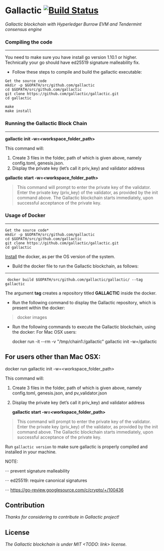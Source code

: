 # Gallactic [![Build Status](https://api.travis-ci.org/gallactic/gallactic.svg?branch=master)](https://travis-ci.org/gallactic/gallactic) 
*Gallactic blockchain with Hyperledger Burrow EVM and Tendermint consensus engine*

### Compiling the code
------
You need to make sure you have install go version 1.10.1 or higher. Technically your go should have ed25519 signature malleability fix.

 * Follow these steps to compile and build the gallactic executable:

```
Get the source code
mkdir -p $GOPATH/src/github.com/gallactic
cd $GOPATH/src/github.com/gallactic
git clone https://github.com/gallactic/gallactic.git
cd gallactic

make
make install
```
### Running the Gallactic Block Chain
--------
 **gallactic init -w=<workspace_folder_path>**

 This command will:
1. Create 3 files in the folder, path of which is given above, namely config.toml, genesis.json.
2. Display the private key (let’s call it priv_key) and validator address 

 **gallactic start -w=<workspace_folder_path>**

> This command will prompt to enter the private key of the validator. Enter the private key (priv_key) of the validator, as provided by the init command above.
The Gallactic blockchain starts immediately, upon successful acceptance of the private key.


### Usage of Docker
------
    Get the source code*
	mkdir -p $GOPATH/src/github.com/gallactic
	cd $GOPATH/src/github.com/gallactic
	git clone https://github.com/gallactic/gallactic.git
	cd gallactic

 [Install](https://www.docker.com/) the docker, as per the OS version of the system.

 * Build the docker file to run the Gallactic blockchain, as follows: 
_____

     docker build $GOPATH/src/github.com/gallactic/gallactic/ --tag gallactic

The argument **tag** creates a repository titled **GALLACTIC** inside the docker.

* Run the following command to display the Gallactic repository, which is present within the docker:

> docker images

 * Run the following commands to execute the Gallactic blockchain, using the docker:
For Mac OSX users:

     docker run -it --rm -v "/tmp/chain1:/gallactic"  gallactic init -w=/gallactic

**For users other than Mac OSX:**
----

docker run gallactic init -w=<workspace_folder_path>

This command will:
1. Create 3 files in the folder, path of which is given above, namely config.toml, genesis.json, and pv_validator.json
2. Display the private key (let’s call it priv_key) and validator address 

     **gallactic start -w=<workspace_folder_path>**

> This command will prompt to enter the private key of the validator. Enter the private key (priv_key) of the validator, as provided by the init command above.
The Gallactic blockchain starts immediately, upon successful acceptance of the private key.

Run `gallactic version` to make sure gallactic is properly compiled and installed in your machine.

NOTE:

 ⋅⋅⋅ prevent signature malleability

 ⋅⋅⋅ ed25519: require canonical signatures

 ⋅⋅⋅ https://go-review.googlesource.com/c/crypto/+/100436

## Contribution
*Thanks for considering to contribute in Gallactic project!*

## License
*The Gallactic blockchain is under MIT <TODO: link> license.*
